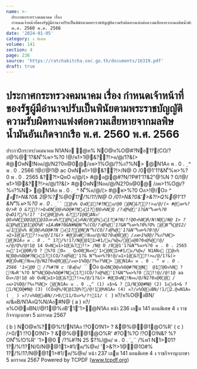 ```yaml
---
name: >-
  ประกาศกระทรวงคมนาคม เรื่อง
  กำหนดเจ้าหน้าที่ของรัฐผู้มีอำนาจปรับเป็นพินัยตามพระราชบัญญัติความรับผิดทางแพ่งต่อความเสียหายจากมลพิษน้ำมันอันเกิดจากเรือ
  พ.ศ. 2560 พ.ศ. 2566
date: '2024-01-05'
category: ง พิเศษ
volume: 141
section: 4
page: 236
source: 'https://ratchakitcha.soc.go.th/documents/16319.pdf'
draft: true
---
```


# ประกาศกระทรวงคมนาคม เรื่อง กำหนดเจ้าหน้าที่ของรัฐผู้มีอำนาจปรับเป็นพินัยตามพระราชบัญญัติความรับผิดทางแพ่งต่อความเสียหายจากมลพิษน้ำมันอันเกิดจากเรือ พ.ศ. 2560 พ.ศ. 2566

ประกา0กระทร/งคมนาคม N1ANอ ํ@ห% NO@ห%O@#?Nอ1?(CO/?อํ@%@'1?&N'็%พ>%?0 !@/พ1>1@&??!>ค/@/1?&(> #@OพN!Nอค/@/N2?0ห@0@/ลพ>1%Oํ@/?%อ?%N> @N1Aอ พ . 0 . `_`^ พ . 0 . 2566 !@//@!1@ ac OหNพ1>1@&??!>/N@ O /0@1'1?&N'็%พ>%?0 พ . 0 . 2565 &??!>QหO ค/@/(> #@อ@@#?N/?P#1'1?&2"@%N ? 0/!@/พ1>1@&??!>ค/@/1?&(> #@OพN!Nอค/@/N2?0ห@0@ /ลพ>1%Oํ@/?%อ?%N> @N1Aอ พ . 0 . `_`^ N'็%ค/@/(> #@พ>%?0 Oล>!@/Oอ _^ อ1>N&?0& 2ํ@%?%@01?/%!1?/N@ O /01>N&?0&'>&?!>Q%@1'1?&N'็%พ>%?0 พ . 0 . `_`` ํ@ห% QหO1?#?Nห/@0 @N&??!>ค/@/(> #@พ>%?0/>R O &??!>QหONO@ห%O@#?Nอ1?!ํ@Oห%NQ /?อํ@%@'1?&N'็%พ>%?0 QหO1?/%!1? '1>@0ํ@ห% &??1@0ANอ!ํ@Oห%NO@1@@1Oล>พ%?@%อห%N/0@%อ1?#?N/?!ํ@Oห%NR/N!Nํ@/N@ 1> ? &ํ@%@@1@O%R'ห1AอN#?0&N#N@N'็%(CO/?อํ@%@'1?&N'็%พ>%?0%?O% @N'็%@12/ค/1ํ@ห% NO@ห%O@#?N อ1?@NN'็%(CO/?อํ@%@'1?&N'็%พ>%?0!@/พ1>1@&??!>ค/@/1?&(> #@OพN!Nอค/@/N2?0ห@0@ /ลพ>1%Oํ@/?%อ?%N> @N1Aอ พ . 0 . `_`^ 1?/%!1?/N@@11>#1/ค/%@ค/@อ@0?0อํ@%@!@/ค/@/Q%/@!1@ 14 OหNพ1>1@&??!> /N@ O /0@1'1?&N'็%พ>%?0 พ . 0 . 2565 ออ'1>@0R/O ? %?O Oอ _ QหO0Nล>'1>@01>#1/ค/%@ค/ N1ANอ ํ@ห% NO@ห%O@#?Nอ1?(CO/?อํ@%@'1?& N'็%พ>%?0!@/พ1>1@&??!>ค/@/1?&(> #@OพN!Nอค/@/N2?0ห@0@/ลพ>1%Oํ@/?%อ?%N> @N1Aอ พ . 0 . `_`^ พ . 0 . 2566 '1>@0  /?%#?N c !Bล@ค/ `_`` Oอ ` QหONO@ห%O@#?N@N ํ @1!ํ@Oห%N ? !NอR'%?O N'็%NO@ห%O@#?Nอ1?(CO/?อํ@%@'1?&N'็%พ>%?0 1?!@//@!1@ aa Oล>/@!1@ ab OหNพ1>1@&??!>ค/@/1?&(> #@OพN!Nอค/@/N2?0ห@0@ /ลพ>1%Oํ@/?%อ?%N> @N1Aอ พ . 0 . `_`^ (1) อ$>& ? 1/NO@#N@ (2) 1ออ$>& ? 1/NO@#N@ (3) (COอํ@%/0@12ํ@%?/@!1@%N1Aอ (4) ห?/ห%O@ลBN/!1/2.@พN1Aอ ( _ ) ห?/ห%O@ลBN//>0/11/Oล>%/?!11/ ( ` ) ห?/ห%O@ลBN/ค/&คB/N1AอQ%N/Aอ#N@ ( a ) ห?/ห%O@ลBN//@!1@%อB'1์'1>ํ@N1Aอ หน้า 236 เลม 141 ตอนพิเศษ 4 ง ราชกิจจานุเบกษา 5 มกราคม 2567

( b ) NO@พ%?@%!1/N1Aอ !?OO!N1> ? &ํ@%@@1@O%R' ( c ) />0/1 !?OO!N1> ? &ํ@%@@1@O%R' #?O%?O !?OO!N&? %?ON'็%!O%R' '1>@0  /?%#?N 25 $?%/@ค/ พ . 0 . `_`` /%พ1 N1>01? 1?/%!1?N/0/N@@11>#1/ค/%@ค/ '>&?!>1@@1O#% 1?/%!1?/N@@11>#1/ค/%@ค/ หน้า 237 เลม 141 ตอนพิเศษ 4 ง ราชกิจจานุเบกษา 5 มกราคม 2567 Powered by TCPDF (www.tcpdf.org)
